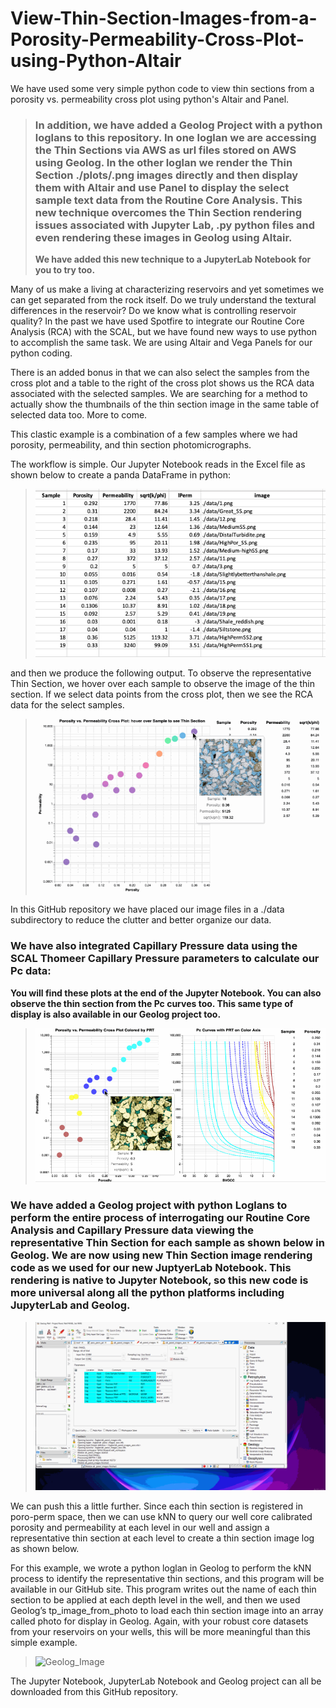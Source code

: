 # View-Thin-Section-Images-from-a-Porosity-Permeability-Cross-Plot-using-Python-Altair
We have used some very simple python code to view thin sections from a porosity vs. permeability cross plot using python's Altair and Panel.

>
>### In addition, we have added a Geolog Project with a python loglans to this repository. In one loglan we are accessing the Thin Sections via AWS as url files stored on AWS using Geolog. In the other loglan we render the Thin Section ./plots/.png images directly and then display them with Altair and use Panel to display the select sample text data from the Routine Core Analysis. This new technique overcomes the Thin Section rendering issues associated with Jupyter Lab, .py python files and even rendering these images in Geolog using Altair.
>
>**We have added this new technique to a JupyterLab Notebook for you to try too.** 

Many of us make a living at characterizing reservoirs and yet sometimes we can get separated from the rock itself. Do we truly understand the textural differences in the reservoir? Do we know what is controlling reservoir quality? In the past we have used Spotfire to integrate our Routine Core Analysis (RCA) with the SCAL, but we have found new ways to use python to accomplish the same task. We are using Altair and Vega Panels for our python coding. 

There is an added bonus in that we can also select the samples from the cross plot and a table to the right of the cross plot shows us the RCA data associated with the selected samples. We are searching for a method to actually show the thumbnails of the thin section image in the same table of selected data too. More to come. 

This clastic example is a combination of a few samples where we had porosity, permeability, and thin section photomicrographs. 

The workflow is simple. Our Jupyter Notebook reads in the Excel file as shown below to create a panda DataFrame in python: 

>![Geolog_Image](Excel.png)

and then we produce the following output. To observe the representative Thin Section, we hover over each sample to observe the image of the thin section. If we select data points from the cross plot, then we see the RCA data for the select samples.

>![Geolog_Image](sqrt_k_phi.gif)

In this GitHub repository we have placed our image files in a ./data subdirectory to reduce the clutter and better organize our data.

### We have also integrated Capillary Pressure data using the SCAL Thomeer Capillary Pressure parameters to calculate our Pc data:
**You will find these plots at the end of the Jupyter Notebook. You can also observe the thin section from the Pc curves too. This same type of display is also available in our Geolog project too.**

>![Geolog_Image](k-phi_with_Pc_ts.gif)

### We have added a Geolog project with python Loglans to perform the entire process of interrogating our Routine Core Analysis and Capillary Pressure data viewing the representative Thin Section for each sample as shown below in Geolog. We are now using new Thin Section image rendering code as we used for our new JuptyerLab Notebook. This rendering is native to Jupyter Notebook, so this new code is more universal along all the python platforms including JupyterLab and Geolog. 

>![Geolog_Image](k-phi_with_Pc_ts_Geolog.gif)

We can push this a little further. Since each thin section is registered in poro-perm space, then we can use kNN to query our well core calibrated porosity and permeability at each level in our well and assign a representative thin section at each level to create a thin section image log as shown below. 

For this example, we wrote a python loglan in Geolog to perform the kNN process to identify the representative thin sections, and this program will be available in our GitHub site. This program writes out the name of each thin section to be applied at each depth level in the well, and then we used Geolog’s tp_image_from_photo to load each thin section image into an array called photo for display in Geolog. Again, with your robust core datasets from your reservoirs on your wells, this will be more meaningful than this simple example. 

>![Geolog_Image](ts_image_log2.gif)

The Jupyter Notebook, JupyterLab Notebook and Geolog project can all be downloaded from this GitHub repository.



